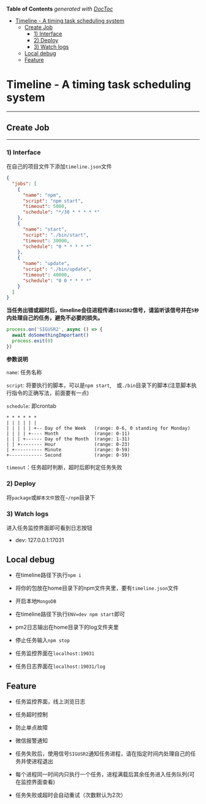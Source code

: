 <!-- START doctoc generated TOC please keep comment here to allow auto update -->
<!-- DON'T EDIT THIS SECTION, INSTEAD RE-RUN doctoc TO UPDATE -->
**Table of Contents**  *generated with [DocToc](https://github.com/thlorenz/doctoc)*

- [Timeline - A timing task scheduling system](#timeline---a-timing-task-scheduling-system)
  - [Create Job](#create-job)
    - [1) Interface](#1-interface)
    - [2) Deploy](#2-deploy)
    - [3) Watch logs](#3-watch-logs)
  - [Local debug](#local-debug)
  - [Feature](#feature)

<!-- END doctoc generated TOC please keep comment here to allow auto update -->

# Timeline - A timing task scheduling system

---

## Create Job

---

### 1) Interface

在自己的项目文件下添加`timeline.json`文件

```json
{
  "jobs": [
    {
      "name": "npm",
      "script": "npm start",
      "timeout": 5000,
      "schedule": "*/30 * * * * *"
    },
    {
      "name": "start",
      "script": "./bin/start",
      "timeout": 30000,
      "schedule": "0 * * * * *"
    },
    {
      "name": "update",
      "script": "./bin/update",
      "timeout": 40000,
      "schedule": "0 0 * * * *"
    }
  ]
}
```

**当任务出错或超时后，timeline会往进程传递`SIGUSR2`信号，请监听该信号并在`5秒`内处理自己的任务，避免不必要的损失。**

```js
process.on('SIGUSR2', async () => {
  await doSomethingImportant()
  process.exit(0)
})
```

**参数说明**

`name`: 任务名称

`script`: 将要执行的脚本，可以是`npm start`,　或`./bin`目录下的脚本(注意脚本执行指令的正确写法，前面要有一点)

`schedule`: 即crontab

```
* * * * * *
| | | | | | 
| | | | | +-- Day of the Week   (range: 0-6, 0 standing for Monday)
| | | | +---- Month             (range: 0-11)
| | | +------ Day of the Month  (range: 1-31)
| | +-------- Hour              (range: 0-23)
| +---------- Minute            (range: 0-59)
+------------ Second            (range: 0-59)
```

`timeout`：任务超时判断，超时后即判定任务失败


### 2) Deploy

将`package`或`脚本文件`放在`~/npm`目录下

### 3) Watch logs

进入任务监控界面即可看到日志按钮

- dev: 127.0.0.1:17031

## Local debug

- 在timeline路径下执行`npm i`

- 将你的包放在home目录下的npm文件夹里，要有`timeline.json`文件

- 开启本地`MongoDB`

- 在timeline路径下执行`ENV=dev npm start`即可

- pm2日志输出在home目录下的log文件夹里

- 停止任务输入`npm stop`

- 任务监控界面在`localhost:19031`

- 任务日志界面在`localhost:19031/log`

## Feature

- 任务监控界面，线上浏览日志

- 任务超时控制

- 防止单点故障

- 微信报警通知

- 任务失败后，使用信号`SIGUSR2`通知任务进程，请在指定时间内处理自己的任务并使进程退出

- 每个进程同一时间内只执行一个任务，进程满载后其余任务进入任务队列(可在监控界面查看)

- 任务失败或超时会自动重试（次数默认为2次）

